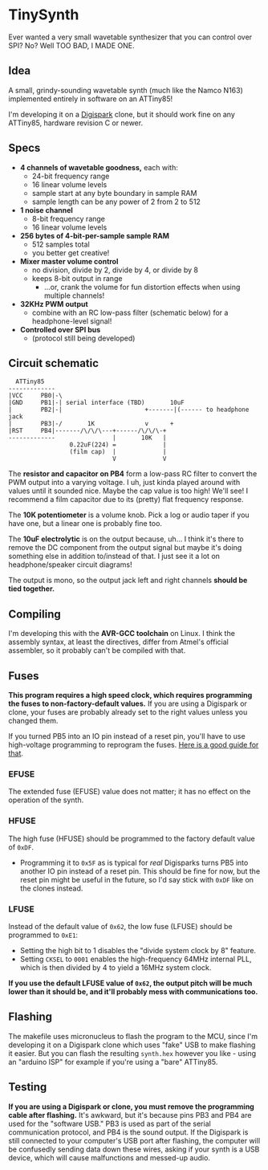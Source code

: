 # TinySynth

Ever wanted a very small wavetable synthesizer that you can control over SPI? No? Well TOO BAD, I MADE ONE.

## Idea

A small, grindy-sounding wavetable synth (much like the Namco N163) implemented entirely in software on an ATTiny85!

I'm developing it on a [Digispark](http://digistump.com/products/1) clone, but it should work fine on any ATTiny85, hardware revision C or newer.

## Specs

- **4 channels of wavetable goodness,** each with:
	- 24-bit frequency range
	- 16 linear volume levels
	- sample start at any byte boundary in sample RAM
	- sample length can be any power of 2 from 2 to 512
- **1 noise channel**
	- 8-bit frequency range
	- 16 linear volume levels
- **256 bytes of 4-bit-per-sample sample RAM**
	- 512 samples total
	- you better get creative!
- **Mixer master volume control**
	- no division, divide by 2, divide by 4, or divide by 8
	- keeps 8-bit output in range
		- ...or, crank the volume for fun distortion effects when using multiple channels!
- **32KHz PWM output**
	- combine with an RC low-pass filter (schematic below) for a headphone-level signal!
- **Controlled over SPI bus**
	- (protocol still being developed)

## Circuit schematic

```
  ATTiny85
-------------
|VCC     PB0|-\
|GND     PB1|-| serial interface (TBD)       10uF
|        PB2|-|                       +-------|(------ to headphone jack
|        PB3|-/       1K              v      +
|RST     PB4|-------/\/\/\---+------/\/\/\-+
-------------                |       10K   |
                 0.22uF(224) =             |
                 (film cap)  |             |
                             V             V
```

The **resistor and capacitor on PB4** form a low-pass RC filter to convert the PWM output into a varying voltage. I uh, just kinda played around with values until it sounded nice. Maybe the cap value is too high! We'll see! I recommend a film capacitor due to its (pretty) flat frequency response.

The **10K potentiometer** is a volume knob. Pick a log or audio taper if you have one, but a linear one is probably fine too.

The **10uF electrolytic** is on the output because, uh... I think it's there to remove the DC component from the output signal but maybe it's doing something else in addition to/instead of that. I just see it a lot on headphone/speaker circuit diagrams!

The output is mono, so the output jack left and right channels **should be tied together.**

## Compiling

I'm developing this with the **AVR-GCC toolchain** on Linux. I think the assembly syntax, at least the directives, differ from Atmel's official assembler, so it probably can't be compiled with that.

## Fuses

**This program requires a high speed clock, which requires programming the fuses to non-factory-default values.** If you are using a Digispark or clone, your fuses are probably already set to the right values unless you changed them.

If you turned PB5 into an IO pin instead of a reset pin, you'll have to use high-voltage programming to reprogram the fuses. [Here is a good guide for that](http://www.rickety.us/2010/03/arduino-avr-high-voltage-serial-programmer/).

### EFUSE

The extended fuse (EFUSE) value does not matter; it has no effect on the operation of the synth.

### HFUSE

The high fuse (HFUSE) should be programmed to the factory default value of `0xDF`.

- Programming it to `0x5F` as is typical for *real* Digisparks turns PB5 into another IO pin instead of a reset pin. This should be fine for now, but the reset pin might be useful in the future, so I'd say stick with `0xDF` like on the clones instead.

### LFUSE

Instead of the default value of `0x62`, the low fuse (LFUSE) should be programmed to `0xE1`:

- Setting the high bit to 1 disables the "divide system clock by 8" feature.
- Setting `CKSEL` to `0001` enables the high-frequency 64MHz internal PLL, which is then divided by 4 to yield a 16MHz system clock.

**If you use the default LFUSE value of `0x62`, the output pitch will be much lower than it should be, and it'll probably mess with communications too.**

## Flashing

The makefile uses micronucleus to flash the program to the MCU, since I'm developing it on a Digispark clone which uses "fake" USB to make flashing it easier. But you can flash the resulting `synth.hex` however you like - using an "arduino ISP" for example if you're using a "bare" ATTiny85.

## Testing

**If you are using a Digispark or clone, you must remove the programming cable after flashing.** It's awkward, but it's because pins PB3 and PB4 are used for the "software USB." PB3 is used as part of the serial communication protocol, and PB4 is the sound output. If the Digispark is still connected to your computer's USB port after flashing, the computer will be confusedly sending data down these wires, asking if your synth is a USB device, which will cause malfunctions and messed-up audio.
